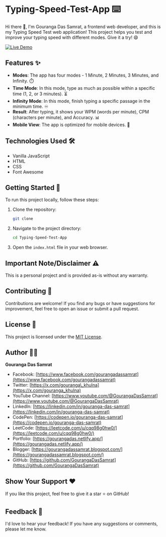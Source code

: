 # Typing-Speed-Test-App ⌨️

Hi there 👋, I'm Gouranga Das Samrat, a frontend web developer, and this is my Typing Speed Test web application! This project helps you test and improve your typing speed with different modes. Give it a try! 😄

[![Live Demo](https://img.shields.io/badge/Live%20Demo-Not%20Available-red)](https://typingspeedtestapp.netlify.app/)

## Features ✨

* **Modes**: The app has four modes - 1 Minute, 2 Minutes, 3 Minutes, and Infinity. ⏱️
* **Time Mode**: In this mode, type as much as possible within a specific time (1, 2, or 3 minutes). ⏳
* **Infinity Mode**: In this mode, finish typing a specific passage in the minimum time. ♾️
* **Result**: After typing, it shows your WPM (words per minute), CPM (characters per minute), and Accuracy. 📊
* **Mobile View**: The app is optimized for mobile devices. 📱

## Technologies Used 🛠️

* Vanilla JavaScript
* HTML
* CSS
* Font Awesome

## Getting Started 🚀

To run this project locally, follow these steps:

1.  Clone the repository:
    ```bash
    git clone 
    ```
2.  Navigate to the project directory:
    ```bash
    cd Typing-Speed-Test-App
    ```
3.  Open the `index.html` file in your web browser.

## Important Note/Disclaimer ⚠️

This is a personal project and is provided as-is without any warranty.

## Contributing 🤝

Contributions are welcome! If you find any bugs or have suggestions for improvement, feel free to open an issue or submit a pull request.

## License 📄

This project is licensed under the [MIT License](LICENSE).

## Author 🧑‍💻

**Gouranga Das Samrat**

* Facebook: [https://www.facebook.com/gourangadassamrat](https://www.facebook.com/gourangadassamrat)
* Twitter: [https://x.com/gouranga\_khulna](https://x.com/gouranga_khulna)
* YouTube Channel: [https://www.youtube.com/@GourangaDasSamrat](https://www.youtube.com/@GourangaDasSamrat)
* LinkedIn: [https://linkedin.com/in/gouranga-das-samrat](https://linkedin.com/in/gouranga-das-samrat)
* CodePen: [https://codepen.io/gouranga-das-samrat](https://codepen.io/gouranga-das-samrat)
* LeetCode: [https://leetcode.com/u/cqq98g0hw0/](https://leetcode.com/u/cqq98g0hw0/)
* Portfolio: [https://gourangadas.netlify.app/](https://gourangadas.netlify.app/)
* Blogger: [https://gourangadassamrat.blogspot.com/](https://gourangadassamrat.blogspot.com/)
* GitHub: [https://github.com/GourangaDasSamrat](https://github.com/GourangaDasSamrat)

## Show Your Support ❤️

If you like this project, feel free to give it a star ⭐ on GitHub!

## Feedback 💬

I'd love to hear your feedback! If you have any suggestions or comments, please let me know.
